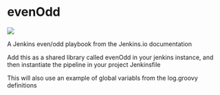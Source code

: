 # evenOdd

<a href='http://localhost:8080/job/libraries-pipeline/'><img src='http://localhost:8080/buildStatus/icon?job=libraries-pipeline'></a>

A Jenkins even/odd playbook from the Jenkins.io documentation

Add this as a shared library called evenOdd in your jenkins
instance, and then instantiate the pipeline in your project Jenkinsfile

This will also use an example of global variabls from the log.groovy
definitions
